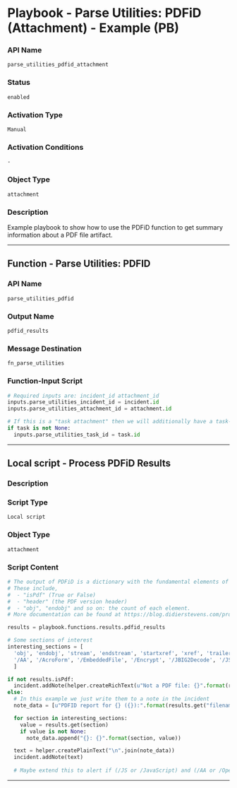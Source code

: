 <!--
    DO NOT MANUALLY EDIT THIS FILE
    THIS FILE IS AUTOMATICALLY GENERATED WITH resilient-sdk codegen
    Generated with resilient-sdk v51.0.0.1.486
-->

# Playbook - Parse Utilities: PDFiD (Attachment) - Example (PB)

### API Name
`parse_utilities_pdfid_attachment`

### Status
`enabled`

### Activation Type
`Manual`

### Activation Conditions
`-`

### Object Type
`attachment`

### Description
Example playbook to show how to use the PDFiD function to get summary information about a PDF file artifact.


---
## Function - Parse Utilities: PDFID

### API Name
`parse_utilities_pdfid`

### Output Name
`pdfid_results`

### Message Destination
`fn_parse_utilities`

### Function-Input Script
```python
# Required inputs are: incident_id attachment_id
inputs.parse_utilities_incident_id = incident.id
inputs.parse_utilities_attachment_id = attachment.id

# If this is a "task attachment" then we will additionally have a task-id
if task is not None:
  inputs.parse_utilities_task_id = task.id
```

---

## Local script - Process PDFiD Results

### Description


### Script Type
`Local script`

### Object Type
`attachment`

### Script Content
```python
# The output of PDFiD is a dictionary with the fundamental elements of the PDF file.
# These include,
#  - "isPdf" (True or False)
#  - "header" (the PDF version header)
#  - "obj", "endobj" and so on: the count of each element.
# More documentation can be found at https://blog.didierstevens.com/programs/pdf-tools/

results = playbook.functions.results.pdfid_results

# Some sections of interest
interesting_sections = [
  'obj', 'endobj', 'stream', 'endstream', 'startxref', 'xref', 'trailer',
  '/AA', '/AcroForm', '/EmbeddedFile', '/Encrypt', '/JBIG2Decode', '/JS', '/JavaScript', '/Launch', '/ObjStm', '/OpenAction', '/Page', '/RichMedia', '/XFA'
  ]

if not results.isPdf:
  incident.addNote(helper.createRichText(u"Not a PDF file: {}".format(results.get("filename"))))
else:
  # In this example we just write them to a note in the incident
  note_data = [u"PDFID report for {} ({}):".format(results.get("filename"), results.header)]

  for section in interesting_sections:
    value = results.get(section)
    if value is not None:
      note_data.append("{}: {}".format(section, value))

  text = helper.createPlainText("\n".join(note_data))
  incident.addNote(text)
  
  # Maybe extend this to alert if (/JS or /JavaScript) and (/AA or /OpenAction)

```

---

